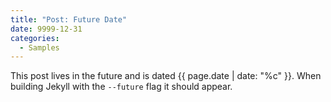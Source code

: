 ```yaml
---
title: "Post: Future Date"
date: 9999-12-31
categories:
  - Samples
---
```


This post lives in the future and is dated {{ page.date | date: "%c" }}. When building Jekyll with the `--future` flag it should appear.